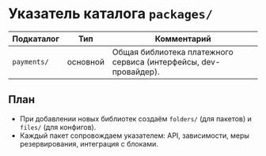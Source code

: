 # Указатель каталога `packages/`

| Подкаталог | Тип | Комментарий |
| --- | --- | --- |
| `payments/` | основной | Общая библиотека платежного сервиса (интерфейсы, dev-провайдер). |

## План

- При добавлении новых библиотек создаём `folders/` (для пакетов) и `files/` (для конфигов).
- Каждый пакет сопровождаем указателем: API, зависимости, меры резервирования, интеграция с блоками.
